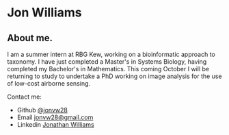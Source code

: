 # Jon Williams

## About me.

I am a summer intern at RBG Kew, working on a bioinformatic approach to taxonomy. I have just completed a Master's in Systems Biology, having completed my Bachelor's in Mathematics. This coming October I will be returning to study to undertake a PhD working on image analysis for the use of low-cost airborne sensing.

Contact me:

* Github [@jonvw28](https://github.com/jonvw28)
* Email [jonvw28@gmail.com](mailto:jonvw28@gmail.com)
* Linkedin [Jonathan Williams](https://uk.linkedin.com/in/jonathan-williams-5a4a73b4)

